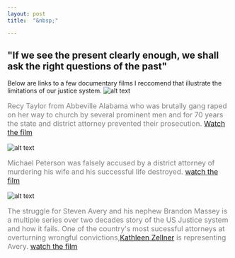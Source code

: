 ```yaml
---
layout: post
title:  "&nbsp;"

---
```

## "If we see the present clearly enough, we shall ask the right questions of the past"
Below are links to a few documentary films I reccomend that illustrate the limitations of our justice system.
![alt text](https://jonkalev.s3.us-west-2.amazonaws.com/20230129_Recy.jpg)
<p style="color: grey; font-size: 16px;">Recy Taylor from Abbeville Alabama who was brutally gang raped on her way to church by several prominent men and for 70 years the state and district attorney prevented their prosecution. <a href="https://www.therapeofrecytaylor.com">Watch the film</a></p>
 

![alt text](https://jonkalev.s3.us-west-2.amazonaws.com/20120129_staircase.jpeg)
<p style="color: grey; font-size: 16px;">Michael Peterson was falsely accused by a district attorney of murdering his wife and his successful life destroyed. <a href="https://www.netflix.com/title/80233441">watch the film</a></p>


![alt text](https://jonkalev.s3.us-west-2.amazonaws.com/20230129_makingamurderer.jpg)
<p style="color: grey; font-size: 16px;">The struggle for Steven Avery and his nephew Brandon Massey is a multiple series over two decades story of the US Justice system and how it fails. One of the country's most sucessful attorneys at overturning wrongful convictions,<a href="http://www.kathleentzellner.com/steven-avery">Kathleen Zellner</a> is representing Avery.  <a href="ß">watch the film</a></p>
